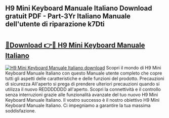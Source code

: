 ## H9 Mini Keyboard Manuale Italiano Download gratuit PDF - Part-3Yr Italiano Manuale dell'utente di riparazione k7Dti

# <h2><a href="http://dfbr8xk.blite.top/?on=H9+Mini+Keyboard+Manuale+Italiano">🔗Download 👉🔴 H9 Mini Keyboard Manuale Italiano</a></h2>

[![H9 Mini Keyboard Manuale Italiano download](https://i.imgur.com/lujVjoI.png)](http://dfbr8xk.blite.top/?on=H9+Mini+Keyboard+Manuale+Italiano)
Scopri il mondo di H9 Mini Keyboard Manuale Italiano con questo Manuale utente completo che copre tutti gli aspetti delle caratteristiche e delle funzioni del prodotto. Precauzioni di sicurezza All'aperto si prega di prendere ulteriori precauzioni quando si utilizza il nuovo REDDDDDDD all'aperto. Scopri la connettività e il controllo senza interruzioni grazie alle funzionalità avanzate del tuo nuovo H9 Mini Keyboard Manuale Italiano. Il vostro successo è il nostro obiettivo H9 Mini Keyboard Manuale Italiano. Ci impegniamo a garantire la tua massima soddisfazione.
